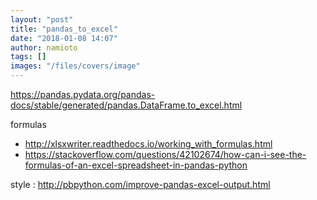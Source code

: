 ```yaml
---
layout: "post"
title: "pandas_to_excel"
date: "2018-01-08 14:07"
author: namioto
tags: []
images: "/files/covers/image"
---
```


https://pandas.pydata.org/pandas-docs/stable/generated/pandas.DataFrame.to_excel.html

formulas
- http://xlsxwriter.readthedocs.io/working_with_formulas.html
- https://stackoverflow.com/questions/42102674/how-can-i-see-the-formulas-of-an-excel-spreadsheet-in-pandas-python

style : http://pbpython.com/improve-pandas-excel-output.html
